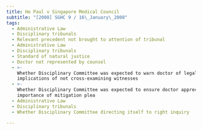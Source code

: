 ```yaml
---
title: Ho Paul v Singapore Medical Council
subtitle: "[2008] SGHC 9 / 16\_January\_2008"
tags:
  - Administrative Law
  - Disciplinary tribunals
  - Relevant precedent not brought to attention of tribunal
  - Administrative Law
  - Disciplinary tribunals
  - Standard of natural justice
  - Doctor not represented by counsel
  - >-
    Whether Disciplinary Committee was expected to warn doctor of legal
    implications of not cross-examining witnesses
  - >-
    Whether Disciplinary Committee was expected to ensure doctor appreciated
    importance of mitigation plea
  - Administrative Law
  - Disciplinary tribunals
  - Whether Disciplinary Committee directing itself to right inquiry

---
```


